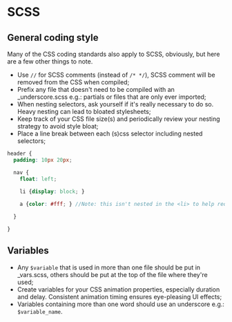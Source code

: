 # SCSS

## General coding style

Many of the CSS coding standards also apply to SCSS, obviously, but here are a few other things to note.

- Use `//` for SCSS comments (instead of `/* */`), SCSS comment will be removed from the CSS when compiled;
- Prefix any file that doesn't need to be compiled with an _underscore.scss e.g.: partials or files that are only ever imported;
- When nesting selectors, ask yourself if it's really necessary to do so. Heavy nesting can lead to bloated stylesheets;
- Keep track of your CSS file size(s) and periodically review your nesting strategy to avoid style bloat;
- Place a line break between each (s)css selector including nested selectors;

```scss
header {
  padding: 10px 20px;

  nav {
    float: left;
  
    li {display: block; }

    a {color: #fff; } //Note: this isn't nested in the <li> to help reduce code bloat

  }

}
```

## Variables
- Any `$variable` that is used in more than one file should be put in _vars.scss, others should be put at the top of the file where they're used;
- Create variables for your CSS animation properties, especially duration and delay. Consistent animation timing ensures eye-pleasing UI effects;
- Variables containing more than one word should use an underscore e.g.: `$variable_name`.


